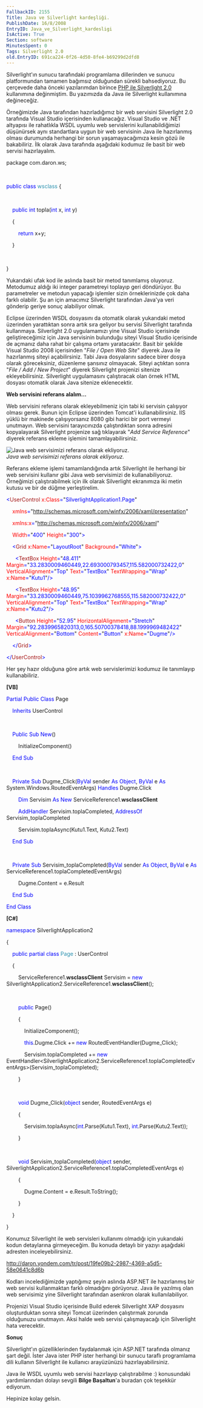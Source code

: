 ```yaml
---
FallbackID: 2155
Title: Java ve Silverlight kardeşliği.
PublishDate: 16/8/2008
EntryID: Java_ve_Silverlight_kardesligi
IsActive: True
Section: software
MinutesSpent: 0
Tags: Silverlight 2.0
old.EntryID: 691ca224-0f26-4d50-8fe4-b69299d2dfd8
---
```

Silverlight'ın sunucu tarafındaki programlama dillerinden ve sunucu
platformundan tamamen bağımsız olduğundan sürekli bahsediyoruz. Bu
çerçevede daha önceki yazılarımdan birince [PHP ile Silverlight
2.0](http://daron.yondem.com/tr/post/b133a50e-9d51-47bc-a552-fd2dcf871c00)
kullanımına değinmiştim. Bu yazımızda da Java ile Silverlight
kullanımına değineceğiz.

Örneğimizde Java tarafından hazırladığımız bir web servisini Silverlight
2.0 tarafında Visual Studio içerisinden kullanacağız. Visual Studio ve
.NET altyapısı ile rahatlıkla WSDL uyumlu web servislerini
kullanabildiğimizi düşünürsek aynı standartlara uygun bir web servisinin
Java ile hazırlanmış olması durumunda herhangi bir sorun
yaşamayacağımıza kesin gözü ile bakabiliriz. İlk olarak Java tarafında
aşağıdaki kodumuz ile basit bir web servisi hazırlayalım.

package com.daron.ws;

 

<span style="color: blue;">public</span> <span
style="color: blue;">class</span> <span
style="color: #2b91af;">wsclass</span> {

 

    <span style="color: blue;">public</span> <span
style="color: blue;">int</span> topla(<span
style="color: blue;">int</span> x, <span style="color: blue;">int</span>
y)

    {

        <span style="color: blue;">return</span> x+y;

    }

 

}

Yukarıdaki ufak kod ile aslında basit bir metod tanımlamış oluyoruz.
Metodumuz aldığı iki integer parametreyi toplayıp geri döndürüyor. Bu
parametreler ve metodun yapacağı işlemler sizin örneklerinizde çok daha
farklı olabilir. Şu an için amacımız Silverlight tarafından Java'ya veri
gönderip geriye sonuç alabiliyor olmak.

Eclipse üzerinden WSDL dosyasını da otomatik olarak yukarıdaki metod
üzerinden yarattıktan sonra artık sıra geliyor bu servisi Silverlight
tarafında kullanmaya. Silverlight 2.0 uygulamamızı yine Visual Studio
içerisinde geliştireceğimiz için Java servisinin bulunduğu siteyi Visual
Studio içerisinde de açmanız daha rahat bir çalışma ortamı yaratacaktır.
Basit bir şekilde Visual Studio 2008 içerisinden "*File / Open Web
Site*" diyerek Java ile hazırlanmış siteyi açabilirsiniz. Tabi Java
dosyalarını sadece birer dosya olarak göreceksiniz, düzenleme şansınız
olmayacak. Siteyi açtıktan sonra "*File / Add / New Project*" diyerek
Silverlight projenizi sitenize ekleyebilirsiniz. Silverlight
uygulamasını çalıştıracak olan örnek HTML dosyası otomatik olarak Java
sitenize eklenecektir.

**Web servisini referans alalım...**

Web servisini referans olarak ekleyebilmeniz için tabi ki servisin
çalışıyor olması gerek. Bunun için Eclipse üzerinden Tomcat'i
kullanabilirsiniz. IIS yüklü bir makinede çalışıyorsanız 8080 gibi
harici bir port vermeyi unutmayın. Web servisini tarayıcınızda
çalıştırdıktan sonra adresini kopyalayarak Silverlight projenize sağ
tıklayarak "*Add Service Reference*" diyerek referans ekleme işlemini
tamamlayabilirsiniz.

![Java web servisimizi referans olarak
ekliyoruz.](http://cdn.daron.yondem.com/assets/2155/15082008_1.png)\
*Java web servisimizi referans olarak ekliyoruz.*

Referans ekleme işlemi tamamlandığında artık Silverlight ile herhangi
bir web servisini kullanır gibi Java web servisimizi de
kullanabiliyoruz. Örneğimizi çalıştırabilmek için ilk olarak Silverlight
ekranımıza iki metin kutusu ve bir de düğme yerleştirelim.

<span style="color: blue;">\<</span><span
style="color: #a31515;">UserControl</span><span style="color: blue;">
</span><span style="color: red;">x:Class</span><span
style="color: blue;">=</span>"<span
style="color: blue;">SilverlightApplication1.Page</span>"

<span style="color: blue;">    </span><span
style="color: red;">xmlns</span><span
style="color: blue;">=</span>"<span
style="color: blue;">http://schemas.microsoft.com/winfx/2006/xaml/presentation</span>"<span
style="color: blue;"> </span>

<span style="color: blue;">    </span><span
style="color: red;">xmlns:x</span><span
style="color: blue;">=</span>"<span
style="color: blue;">http://schemas.microsoft.com/winfx/2006/xaml</span>"<span
style="color: blue;"> </span>

<span style="color: blue;">    </span><span
style="color: red;">Width</span><span
style="color: blue;">=</span>"<span
style="color: blue;">400</span>"<span style="color: blue;"> </span><span
style="color: red;">Height</span><span
style="color: blue;">=</span>"<span
style="color: blue;">300</span>"<span style="color: blue;">\></span>

<span style="color: blue;">    \<</span><span
style="color: #a31515;">Grid</span><span style="color: blue;">
</span><span style="color: red;">x:Name</span><span
style="color: blue;">=</span>"<span
style="color: blue;">LayoutRoot</span>"<span style="color: blue;">
</span><span style="color: red;">Background</span><span
style="color: blue;">=</span>"<span
style="color: blue;">White</span>"<span style="color: blue;">\></span>

<span style="color: blue;">      \<</span><span
style="color: #a31515;">TextBox</span><span style="color: blue;">
</span><span style="color: red;">Height</span><span
style="color: blue;">=</span>"<span
style="color: blue;">48.411</span>"<span style="color: blue;">
</span><span style="color: red;">Margin</span><span
style="color: blue;">=</span>"<span
style="color: blue;">33.2830009460449,22.693000793457,115.582000732422,0</span>"<span
style="color: blue;"> </span><span
style="color: red;">VerticalAlignment</span><span
style="color: blue;">=</span>"<span
style="color: blue;">Top</span>"<span style="color: blue;"> </span><span
style="color: red;">Text</span><span style="color: blue;">=</span>"<span
style="color: blue;">TextBox</span>"<span style="color: blue;">
</span><span style="color: red;">TextWrapping</span><span
style="color: blue;">=</span>"<span
style="color: blue;">Wrap</span>"<span style="color: blue;">
</span><span style="color: red;">x:Name</span><span
style="color: blue;">=</span>"<span
style="color: blue;">Kutu1</span>"<span style="color: blue;">/\></span>

<span style="color: blue;">      \<</span><span
style="color: #a31515;">TextBox</span><span style="color: blue;">
</span><span style="color: red;">Height</span><span
style="color: blue;">=</span>"<span
style="color: blue;">48.95</span>"<span style="color: blue;">
</span><span style="color: red;">Margin</span><span
style="color: blue;">=</span>"<span
style="color: blue;">33.2830009460449,75.1039962768555,115.582000732422,0</span>"<span
style="color: blue;"> </span><span
style="color: red;">VerticalAlignment</span><span
style="color: blue;">=</span>"<span
style="color: blue;">Top</span>"<span style="color: blue;"> </span><span
style="color: red;">Text</span><span style="color: blue;">=</span>"<span
style="color: blue;">TextBox</span>"<span style="color: blue;">
</span><span style="color: red;">TextWrapping</span><span
style="color: blue;">=</span>"<span
style="color: blue;">Wrap</span>"<span style="color: blue;">
</span><span style="color: red;">x:Name</span><span
style="color: blue;">=</span>"<span
style="color: blue;">Kutu2</span>"<span style="color: blue;">/\></span>

<span style="color: blue;">      \<</span><span
style="color: #a31515;">Button</span><span style="color: blue;">
</span><span style="color: red;">Height</span><span
style="color: blue;">=</span>"<span
style="color: blue;">52.95</span>"<span style="color: blue;">
</span><span style="color: red;">HorizontalAlignment</span><span
style="color: blue;">=</span>"<span
style="color: blue;">Stretch</span>"<span style="color: blue;">
</span><span style="color: red;">Margin</span><span
style="color: blue;">=</span>"<span
style="color: blue;">92.2839965820313,0,165.50700378418,88.1999969482422</span>"<span
style="color: blue;"> </span><span
style="color: red;">VerticalAlignment</span><span
style="color: blue;">=</span>"<span
style="color: blue;">Bottom</span>"<span style="color: blue;">
</span><span style="color: red;">Content</span><span
style="color: blue;">=</span>"<span
style="color: blue;">Button</span>"<span style="color: blue;">
</span><span style="color: red;">x:Name</span><span
style="color: blue;">=</span>"<span
style="color: blue;">Dugme</span>"<span style="color: blue;">/\></span>

<span style="color: blue;">    \</</span><span
style="color: #a31515;">Grid</span><span style="color: blue;">\></span>

<span style="color: blue;">\</</span><span
style="color: #a31515;">UserControl</span><span
style="color: blue;">\></span>

Her şey hazır olduğuna göre artık web servislerimizi kodumuz ile
tanımlayıp kullanabiliriz.

**[VB]**

<span style="color: blue;">Partial</span> <span
style="color: blue;">Public</span> <span
style="color: blue;">Class</span> Page

    <span style="color: blue;">Inherits</span> UserControl

 

    <span style="color: blue;">Public</span> <span
style="color: blue;">Sub</span> <span style="color: blue;">New</span>()

        InitializeComponent()

    <span style="color: blue;">End</span> <span
style="color: blue;">Sub</span>

 

    <span style="color: blue;">Private</span> <span
style="color: blue;">Sub</span> Dugme\_Click(<span
style="color: blue;">ByVal</span> sender <span
style="color: blue;">As</span> <span style="color: blue;">Object</span>,
<span style="color: blue;">ByVal</span> e <span
style="color: blue;">As</span> System.Windows.RoutedEventArgs) <span
style="color: blue;">Handles</span> Dugme.Click

        <span style="color: blue;">Dim</span> Servisim <span
style="color: blue;">As</span> <span style="color: blue;">New</span>
ServiceReference1.**wsclassClient**

        <span style="color: blue;">AddHandler</span>
Servisim.toplaCompleted, <span style="color: blue;">AddressOf</span>
Servisim\_toplaCompleted

        Servisim.toplaAsync(Kutu1.Text, Kutu2.Text)

    <span style="color: blue;">End</span> <span
style="color: blue;">Sub</span>

 

    <span style="color: blue;">Private</span> <span
style="color: blue;">Sub</span> Servisim\_toplaCompleted(<span
style="color: blue;">ByVal</span> sender <span
style="color: blue;">As</span> <span style="color: blue;">Object</span>,
<span style="color: blue;">ByVal</span> e <span
style="color: blue;">As</span>
ServiceReference1.toplaCompletedEventArgs)

        Dugme.Content = e.Result

    <span style="color: blue;">End</span> <span
style="color: blue;">Sub</span>

<span style="color: blue;">End</span> <span
style="color: blue;">Class</span>

**[C\#]**

<span style="color: blue;">namespace</span> SilverlightApplication2

{

    <span style="color: blue;">public</span> <span
style="color: blue;">partial</span> <span
style="color: blue;">class</span> <span
style="color: #2b91af;">Page</span> : UserControl

    {

        ServiceReference1.**wsclassClient** Servisim = <span
style="color: blue;">new</span>
SilverlightApplication2.ServiceReference1.**wsclassClient**();

 

        <span style="color: blue;">public</span> Page()

        {

            InitializeComponent();

            <span style="color: blue;">this</span>.Dugme.Click += <span
style="color: blue;">new</span> RoutedEventHandler(Dugme\_Click);

            Servisim.toplaCompleted += <span
style="color: blue;">new</span>
EventHandler\<SilverlightApplication2.ServiceReference1.toplaCompletedEventArgs\>(Servisim\_toplaCompleted);

        }

 

        <span style="color: blue;">void</span> Dugme\_Click(<span
style="color: blue;">object</span> sender, RoutedEventArgs e)

        {

            Servisim.toplaAsync(<span
style="color: blue;">int</span>.Parse(Kutu1.Text), <span
style="color: blue;">int</span>.Parse(Kutu2.Text));

        }

 

        <span style="color: blue;">void</span>
Servisim\_toplaCompleted(<span style="color: blue;">object</span>
sender,
SilverlightApplication2.ServiceReference1.toplaCompletedEventArgs e)

        {

            Dugme.Content = e.Result.ToString();

        }

    }

}

Konumuz Silverlight ile web servisleri kullanımı olmadığı için
yukarıdaki kodun detaylarına girmeyeceğim. Bu konuda detaylı bir yazıyı
aşağıdaki adresten inceleyebilirsiniz.

<http://daron.yondem.com/tr/post/19fe09b2-2987-4369-a5d5-58e0641c8d6b>

Kodları incelediğimizde yaptığımız şeyin aslında ASP.NET ile hazırlanmış
bir web servisi kullanmaktan farklı olmadığını görüyoruz. Java ile
yazılmış olan web servisimiz yine Silverlight tarafından asenkron olarak
kullanılabiliyor.

Projenizi Visual Studio içerisinde Build ederek Silverlight XAP
dosyasını oluşturduktan sonra siteyi Tomcat üzerinden çalıştırmak
zorunda olduğunuzu unutmayın. Aksi halde web servisi çalışmayacağı için
Silverlight hata verecektir.

**Sonuç**

Silverlight'ın güzelliklerinden faydalanmak için ASP.NET tarafında
olmanız şart değil. İster Java ister PHP ister herhangi bir sunucu
taraflı programlama dili kullanın Silverlight ile kullanıcı arayüzünüzü
hazırlayabilirsiniz.

Java ile WSDL uyumlu web servisi hazırlayıp çalıştırabilme :)
konusundaki yardımlarından dolayı sevgili **Bilge Başaltun**'a buradan
çok teşekkür ediyorum.

Hepinize kolay gelsin.


